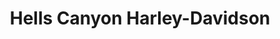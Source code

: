 ---
title: "Hells Canyon Harley-Davidson"
url: /lewiston/hells-canyon-harley-davidson/
shop: Motorrad
---